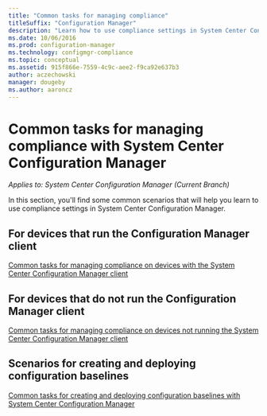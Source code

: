 ```yaml
---
title: "Common tasks for managing compliance"
titleSuffix: "Configuration Manager"
description: "Learn how to use compliance settings in System Center Configuration Manager."
ms.date: 10/06/2016
ms.prod: configuration-manager
ms.technology: configmgr-compliance
ms.topic: conceptual
ms.assetid: 915f866e-7559-4c9c-aee2-f9ca92e637b3
author: aczechowski
manager: dougeby
ms.author: aaroncz
---
```

# Common tasks for managing compliance with System Center Configuration Manager*Applies to: System Center Configuration Manager (Current Branch)*
In this section, you'll find some common scenarios that will help you learn to use compliance settings in System Center Configuration Manager.  

## For devices that run the Configuration Manager client  
 [Common tasks for managing compliance on devices with the System Center Configuration Manager client](../../compliance/plan-design/common-tasks-for-managing-compliance-on-devices-with-the-client.md)  

## For devices that do not run the Configuration Manager client  
 [Common tasks for managing compliance on devices not running the System Center Configuration Manager client](../../compliance/plan-design/common-tasks-for-managing-compliance-on-devices-not-running-the-client.md)  

## Scenarios for creating and deploying configuration baselines  
 [Common tasks for creating and deploying configuration baselines with System Center Configuration Manager](../../compliance/plan-design/common-tasks-for-creating-and-deploying-configuration-baselines.md)  
